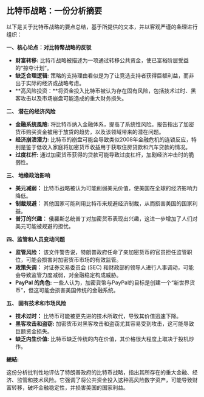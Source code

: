 ## 比特币战略：一份分析摘要

以下是关于比特币战略的要点总结，基于所提供的文本，并以客观严谨的条理进行组织：

**一、核心论点：对比特幣战略的反驳**

*   **财富转移:** 比特币战略被描述为一项通过转移公共资金，使已富裕阶层受益的“掠夺计划”。
*   **缺乏合理逻辑:**  策略的支持理由看似是为了让竞选支持者获得巨额利益，而非出于实际的经济或战略考虑。
*   **高风险投资：**将资金投入比特币被认为存在固有风险，包括技术过时、黑客攻击以及市场崩盘可能造成的重大财务损失。

**二、 潜在的经济风险**

*   **金融系统風險:**  将比特币纳入金融体系，提高了系统性风险。报告指出了加密货币购买资金被用于放贷的趋势，以及该领域带来的潜在问题。
*   **经济崩溃潜力:** 比特币的崩盘可能会导致类似2008年金融危机的连锁反应，特别是鉴于低收入家庭将加密货币收益用于获取住房贷款和汽车贷款的情况。
*   **过度杠杆:** 通过加密货币获得的贷款可能导致过度杠杆，加剧经济冲击时的脆弱性。

**三、 地缘政治影响**

*   **美元减弱：** 比特币战略被认为可能削弱美元价值，使美国在全球的经济影响力降低。
*   **制裁规避：** 其他国家可能利用比特币来规避经济制裁，从而损害美国的国家利益。
*   **普汀的兴趣：** 俄羅斯总统普丁对加密货币表现出兴趣，这进一步增加了人们对美元可能被规避的担忧。

**四、监管和人员变动问题**

*   **监管风险：** 该文件警告说，特朗普政府任命了亲加密货币的官员担任监管职位，可能会损害对加密货币市场的有效监管。
*   **政策失调：** 对证券交易委员会 (SEC) 和财政部的领导人进行人事调动，可能会导致监管力度减弱，对金融稳定构成威胁。
*   **PayPal 的角色:**  一些人认为，加密貨幣与PayPal的目标是创建一个“新世界货币”，但这可能会损害美国传统的金融系统。

**五、 固有技术和市场风险**

*   **技术过时：** 比特币可能被更先进的技术所取代，导致其价值迅速下降。
*   **黑客攻击和盗窃:**  加密货币对黑客攻击和盗窃尤其容易受到攻击，这可能导致巨额资金损失。
*   **缺乏内生价值:**  比特币缺乏传统的内在价值，其价格很大程度上取决于投机炒作。

**總結:**

这份分析批判性地评估了特朗普政府的比特币战略，指出其所存在的重大金融、经济、监管和技术风险。它强调了将公共资金投入这种高风险数字资产，可能导致财富转移，破坏金融稳定性，并损害美国的国家利益。